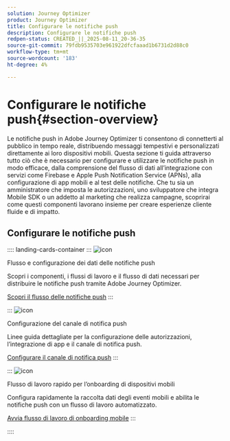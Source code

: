 ```yaml
---
solution: Journey Optimizer
product: Journey Optimizer
title: Configurare le notifiche push
description: Configurare le notifiche push
redpen-status: CREATED_||_2025-08-11_20-36-35
source-git-commit: 79fdb9535703e961922dfcfaaad1b6731d2d88c0
workflow-type: tm+mt
source-wordcount: '183'
ht-degree: 4%

---
```



# Configurare le notifiche push{#section-overview}

Le notifiche push in Adobe Journey Optimizer ti consentono di connetterti al pubblico in tempo reale, distribuendo messaggi tempestivi e personalizzati direttamente ai loro dispositivi mobili. Questa sezione ti guida attraverso tutto ciò che è necessario per configurare e utilizzare le notifiche push in modo efficace, dalla comprensione del flusso di dati all’integrazione con servizi come Firebase e Apple Push Notification Service (APNs), alla configurazione di app mobili e al test delle notifiche. Che tu sia un amministratore che imposta le autorizzazioni, uno sviluppatore che integra Mobile SDK o un addetto al marketing che realizza campagne, scoprirai come questi componenti lavorano insieme per creare esperienze cliente fluide e di impatto.

## Configurare le notifiche push

:::: landing-cards-container
:::
![icon](https://cdn.experienceleague.adobe.com/icons/puzzle-piece.svg?lang=it)

Flusso e configurazione dei dati delle notifiche push

Scopri i componenti, i flussi di lavoro e il flusso di dati necessari per distribuire le notifiche push tramite Adobe Journey Optimizer.

[Scopri il flusso delle notifiche push](../using/push/push-gs.md)
:::

:::
![icon](https://cdn.experienceleague.adobe.com/icons/gear.svg?lang=it)

Configurazione del canale di notifica push

Linee guida dettagliate per la configurazione delle autorizzazioni, l’integrazione di app e il canale di notifica push.

[Configurare il canale di notifica push](../using/push/push-configuration.md)
:::

:::
![icon](https://cdn.experienceleague.adobe.com/icons/circle-play.svg?lang=it)

Flusso di lavoro rapido per l’onboarding di dispositivi mobili

Configura rapidamente la raccolta dati degli eventi mobili e abilita le notifiche push con un flusso di lavoro automatizzato.

[Avvia flusso di lavoro di onboarding mobile](../using/push/mobile-onboarding-wf.md)
:::

::::
